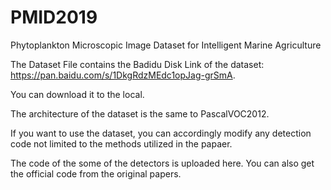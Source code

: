 # PMID2019
Phytoplankton Microscopic Image Dataset for Intelligent Marine Agriculture

The Dataset File contains the Badidu Disk Link of the dataset: https://pan.baidu.com/s/1DkgRdzMEdc1opJag-grSmA. 

You can download it to the local.

The architecture of the dataset is the same to PascalVOC2012.

If you want to use the dataset, you can accordingly modify any detection code not limited to the methods utilized in the papaer.

The code of the some of the detectors is uploaded here. You can also get the official code from the original papers.
